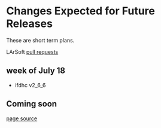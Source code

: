 # Changes Expected for Future Releases

These are short term plans.

LArSoft [pull requests](https://github.com/orgs/LArSoft/projects/2)

## week of July 18

- ifdhc v2_6_6


## Coming soon


[page source](https://github.com/LArSoft/larsoft.github.io/blob/main/LArSoftWiki/releases/FutureChanges.md)
